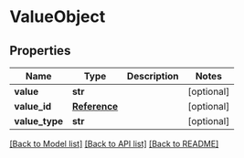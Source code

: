 # ValueObject

## Properties
Name | Type | Description | Notes
------------ | ------------- | ------------- | -------------
**value** | **str** |  | [optional] 
**value_id** | [**Reference**](Reference.md) |  | [optional] 
**value_type** | **str** |  | [optional] 

[[Back to Model list]](../README.md#documentation-for-models) [[Back to API list]](../README.md#documentation-for-api-endpoints) [[Back to README]](../README.md)

